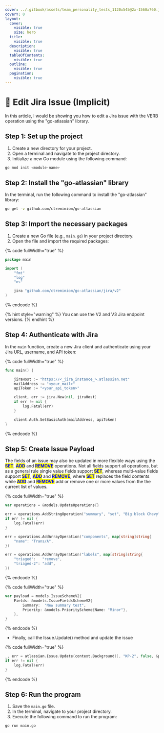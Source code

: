 ```yaml
---
cover: ../.gitbook/assets/team_personality_tests_1120x545@2x-1560x760.jpeg
coverY: 0
layout:
  cover:
    visible: true
    size: hero
  title:
    visible: true
  description:
    visible: true
  tableOfContents:
    visible: true
  outline:
    visible: true
  pagination:
    visible: true
---
```


# 🚛 Edit Jira Issue (Implicit)

In this article, I would be showing you how to edit a Jira issue with the VERB operation using the "go-atlassian" library.

## Step 1: Set up the project

1. Create a new directory for your project.
2. Open a terminal and navigate to the project directory.
3. Initialize a new Go module using the following command:

```bash
go mod init <module-name>
```

## Step 2: Install the "go-atlassian" library

In the terminal, run the following command to install the "go-atlassian" library:

```bash
go get -v github.com/ctreminiom/go-atlassian
```

## Step 3: Import the necessary packages

1. Create a new Go file (e.g., `main.go`) in your project directory.
2. Open the file and import the required packages:

{% code fullWidth="true" %}
```go
package main

import (
	"fmt"
	"log"
	"os"

	jira "github.com/ctreminiom/go-atlassian/jira/v2"
)
```
{% endcode %}

{% hint style="warning" %}
You can use the V2 and V3 Jira endpoint versions.
{% endhint %}

## Step 4: Authenticate with Jira

In the `main` function, create a new Jira client and authenticate using your Jira URL, username, and API token:

{% code fullWidth="true" %}
```go
func main() {

	jiraHost := "https://<_jira_instance_>.atlassian.net"
	mailAddress := "<your_mail>"
	apiToken := "<your_api_token>"

	client, err := jira.New(nil, jiraHost)
	if err != nil {
		log.Fatal(err)
	}

	client.Auth.SetBasicAuth(mailAddress, apiToken)
}
```
{% endcode %}

## Step 5: Create Issue Payload

The fields of an issue may also be updated in more flexible ways using the <mark style="color:blue;">**SET**</mark>, <mark style="color:blue;">**ADD**</mark> and <mark style="color:blue;">**REMOVE**</mark> operations. Not all fields support all operations, but as a general rule single value fields support <mark style="color:blue;">**SET**</mark>, whereas multi-value fields support <mark style="color:blue;">**SET**</mark>, <mark style="color:blue;">**ADD**</mark> and <mark style="color:blue;">**REMOVE**</mark>, where <mark style="color:blue;">**SET**</mark> replaces the field contents while <mark style="color:blue;">**ADD**</mark> and <mark style="color:blue;">**REMOVE**</mark> add or remove one or more values from the the current list of values.

{% code fullWidth="true" %}
```go
var operations = &models.UpdateOperations{}

err = operations.AddStringOperation("summary", "set", "Big block Chevy")
if err != nil {
	log.Fatal(err)
}

err = operations.AddArrayOperation("components", map[string]string{
	"name": "Trans/A",
})

err = operations.AddArrayOperation("labels", map[string]string{
	"triaged":   "remove",
	"triaged-2": "add",
})
```
{% endcode %}

{% code fullWidth="true" %}
```go
var payload = models.IssueSchemeV2{
	Fields: &models.IssueFieldsSchemeV2{
		Summary:  "New summary test",
		Priority: &models.PriorityScheme{Name: "Minor"},
	},
}
```
{% endcode %}

* Finally, call the Issue.Update() method and update the issue

{% code fullWidth="true" %}
```go
_, err = atlassian.Issue.Update(context.Background(), "KP-2", false, &payload, nil, operations)
if err != nil {
	log.Fatal(err)
}
```
{% endcode %}

## Step 6: Run the program

1. Save the `main.go` file.
2. In the terminal, navigate to your project directory.
3. Execute the following command to run the program:

```bash
go run main.go
```
